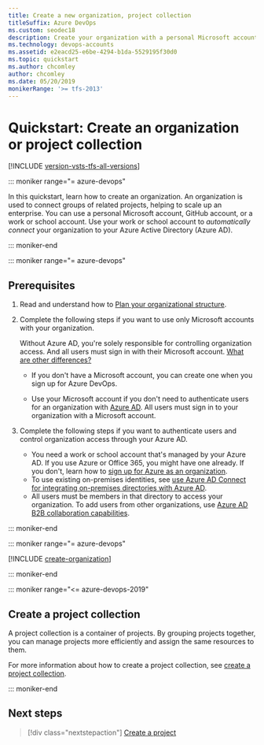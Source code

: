 ```yaml
---
title: Create a new organization, project collection
titleSuffix: Azure DevOps
ms.custom: seodec18
description: Create your organization with a personal Microsoft account, GitHub account, or work or school account
ms.technology: devops-accounts
ms.assetid: e2eacd25-e6be-4294-b1da-5529195f30d0
ms.topic: quickstart
ms.author: chcomley
author: chcomley
ms.date: 05/20/2019
monikerRange: '>= tfs-2013'
---
```


# Quickstart: Create an organization or project collection

[!INCLUDE [version-vsts-tfs-all-versions](../../includes/version-vsts-tfs-all-versions.md)]

::: moniker range="= azure-devops"

In this quickstart, learn how to create an organization. An organization is used to connect groups of related projects, helping to scale up an enterprise. You can use a personal Microsoft account, GitHub account, or a work or school account. Use your work or school account to *automatically connect* your organization to your Azure Active Directory (Azure AD).

::: moniker-end

::: moniker range="= azure-devops"

<a name="how-sign-up"></a>

## Prerequisites

1. Read and understand how to [Plan your organizational structure](../../user-guide/plan-your-azure-devops-org-structure.md).
2. Complete the following steps if you want to use only Microsoft accounts with your organization.

     Without Azure AD, you're solely responsible for controlling organization access. And all users must sign in with their Microsoft account. 
     [What are other differences?](faq-configure-customize-organization.md#SignInOrganizationDifferences)

     - If you don't have a Microsoft account, you can create one when you sign up for Azure DevOps.

     - Use your Microsoft account if you don't need to authenticate users for an organization with [Azure AD](https://azure.microsoft.com/documentation/articles/active-directory-whatis/). All users must sign in to your organization with a Microsoft account.

3. Complete the following steps if you want to authenticate users and control organization access through your Azure AD.

      - You need a work or school account that's managed by your Azure AD. If you use Azure or Office 365, you might have one already. If you don't, learn how to [sign up for Azure as an organization](https://azure.microsoft.com/documentation/articles/sign-up-organization/).
      - To use existing on-premises identities, see [use Azure AD Connect for integrating on-premises directories with Azure AD](https://azure.microsoft.com/documentation/articles/active-directory-aadconnect/).
      - All users must be members in that directory to access your organization. To add users from other organizations, use [Azure AD B2B collaboration capabilities](/azure/active-directory/active-directory-b2b-what-is-azure-ad-b2b).

::: moniker-end

<a name="SignIn"></a>

::: moniker range="= azure-devops"

[!INCLUDE [create-organization](../../includes/create-organization.md)]

::: moniker-end

::: moniker range="<= azure-devops-2019"

## Create a project collection

A project collection is a container of projects. By grouping projects together, you can manage projects more efficiently and assign the same resources to them. 

For more information about how to create a project collection, see [create a project collection](https://docs.microsoft.com/azure/devops/server/admin/manage-project-collections?view=azure-devops#create-a-project-collection).

::: moniker-end

## Next steps

> [!div class="nextstepaction"]
> [Create a project](../projects/create-project.md)

